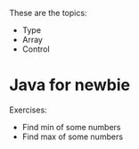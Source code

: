 These are the topics:
- Type
- Array
- Control

# Java for newbie

Exercises:
- Find min of some numbers
- Find max of some numbers
